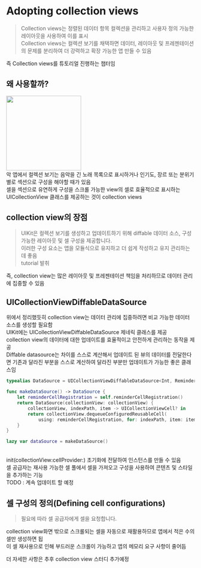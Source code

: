 # Adopting collection views

> Collection views는 정렬된 데이터 항목 컬렉션을 관리하고 사용자 정의 가능한 레이아웃을 사용하여 이를 표시
> <br/>
> Collection views는 컬렉션 보기를 채택하면 데이터, 레이아웃 및 프레젠테이션의 문제를 분리하여 더 강력하고 확장 가능한 앱 만들 수 있음
> <br/>

즉 Collection views를 튜토리얼 진행하는 챕터임
<br/>

## 왜 사용할까?

<img src="https://docs-assets.developer.apple.com/published/2b91a92aa3887bd76cfa9540e557923f/UIK_015-010~dark@2x.png" width="200" height="200"/>
<br/>
악 앱에서 컬렉션 보기는 음악을 긴 노래 목록으로 표시하거나 인기도, 장르 또는 분위기별로 섹션으로 구성을 해야할 때가 있음
<br/>
셀을 섹션으로 유연하게 구성을 스크롤 가능한 view의 셀로 효율적으로 표시하는 UICollectionView 클래스를 제공하는 것이 collection views
<br/>

## collection view의 장점

> UIKit은 컬렉션 보기를 생성하고 업데이트하기 위해 diffable 데이터 소스, 구성 가능한 레이아웃 및 셀 구성을 제공합니다.
> <br/>
> 이러한 구성 요소는 앱을 모듈식으로 유지하고 더 쉽게 작성하고 유지 관리하는 데 좋음
> <br/>
> tutorial 발취
> <br/>

즉, collection view는 많은 레이아웃 및 프레젠테이션 책임을 처리하므로 데이터 관리에 집중할 수 있음
<br/>

## UICollectionViewDiffableDataSource

위에서 정리했듯히 collection view는 데이터 관리에 집중하려면 비교 가능한 데이터 소스를 생성할 필요함
<br/>
UIKit에는 UICollectionViewDiffableDataSource 제네릭 클래스를 제공
<br/>
collection view의 데이터에 대한 업데이트를 효율적이고 안전하게 관리하는 동작을 제공
<br/>
Diffable datasource는 차이를 스스로 계산해서 업데이트 된 뷰의 데이터를 전달한다면 기존과 달라진 부분을 스스로 계산하여 달라진 부분만 업데이트가 가능한 좋은 클래스임
<br/>

```swift
typealias DataSource = UICollectionViewDiffableDataSource<Int, ReminderItem>

func makeDataSource() -> DataSource {
    let reminderCellRegistration = self.reminderCellRegistration()
    return DataSource(collectionView: collectionView) {
        collectionView, indexPath, item -> UICollectionViewCell? in
        return collectionView.dequeueConfiguredReusableCell(
            using: reminderCellRegistration, for: indexPath, item: item)
    }
}

lazy var dataSource = makeDataSource()
```

<br/>
init(collectionView:cellProvider:) 초기화에 전달하여 인스턴스를 만들 수 있음
<br/>
셀 공급자는 재사용 가능한 셀 풀에서 셀을 가져오고 구성을 사용하여 콘텐츠 및 스타일을 추가하는 기능
<br/>
TODO : 계속 업데이트 할 예정
<br/>

## 셀 구성의 정의(Defining cell configurations)

> 필요에 따라 셀 공급자에게 셀을 요청합니다.
> <br/>

collection view화면 밖으로 스크롤되는 셀을 자동으로 재활용하므로 앱에서 적은 수의 셀만 생성하면 됩
<br/>
이 셀 재사용으로 인해 부드러운 스크롤이 가능하고 앱의 메모리 요구 사항이 줄어듬
<br/>

더 자세한 사항은 추후 collection view 스터디 추가예정
<br/>

